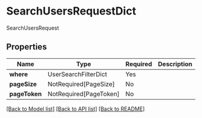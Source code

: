 # SearchUsersRequestDict

SearchUsersRequest

## Properties
| Name | Type | Required | Description |
| ------------ | ------------- | ------------- | ------------- |
**where** | UserSearchFilterDict | Yes |  |
**pageSize** | NotRequired[PageSize] | No |  |
**pageToken** | NotRequired[PageToken] | No |  |


[[Back to Model list]](../../../README.md#models-v2-link) [[Back to API list]](../../README.md#documentation-for-api-endpoints) [[Back to README]](../../README.md)
